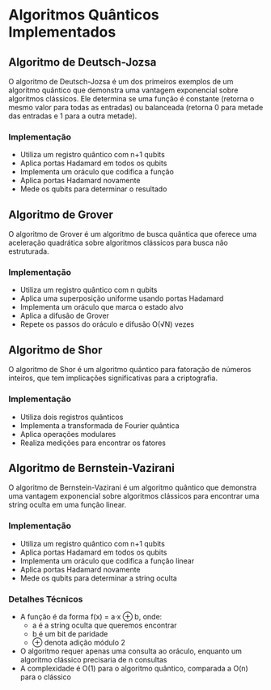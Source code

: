 # Algoritmos Quânticos Implementados

## Algoritmo de Deutsch-Jozsa
O algoritmo de Deutsch-Jozsa é um dos primeiros exemplos de um algoritmo quântico que demonstra uma vantagem exponencial sobre algoritmos clássicos. Ele determina se uma função é constante (retorna o mesmo valor para todas as entradas) ou balanceada (retorna 0 para metade das entradas e 1 para a outra metade).

### Implementação
- Utiliza um registro quântico com n+1 qubits
- Aplica portas Hadamard em todos os qubits
- Implementa um oráculo que codifica a função
- Aplica portas Hadamard novamente
- Mede os qubits para determinar o resultado

## Algoritmo de Grover
O algoritmo de Grover é um algoritmo de busca quântica que oferece uma aceleração quadrática sobre algoritmos clássicos para busca não estruturada.

### Implementação
- Utiliza um registro quântico com n qubits
- Aplica uma superposição uniforme usando portas Hadamard
- Implementa um oráculo que marca o estado alvo
- Aplica a difusão de Grover
- Repete os passos do oráculo e difusão O(√N) vezes

## Algoritmo de Shor
O algoritmo de Shor é um algoritmo quântico para fatoração de números inteiros, que tem implicações significativas para a criptografia.

### Implementação
- Utiliza dois registros quânticos
- Implementa a transformada de Fourier quântica
- Aplica operações modulares
- Realiza medições para encontrar os fatores

## Algoritmo de Bernstein-Vazirani
O algoritmo de Bernstein-Vazirani é um algoritmo quântico que demonstra uma vantagem exponencial sobre algoritmos clássicos para encontrar uma string oculta em uma função linear.

### Implementação
- Utiliza um registro quântico com n+1 qubits
- Aplica portas Hadamard em todos os qubits
- Implementa um oráculo que codifica a função linear
- Aplica portas Hadamard novamente
- Mede os qubits para determinar a string oculta

### Detalhes Técnicos
- A função é da forma f(x) = a·x ⊕ b, onde:
  - a é a string oculta que queremos encontrar
  - b é um bit de paridade
  - ⊕ denota adição módulo 2
- O algoritmo requer apenas uma consulta ao oráculo, enquanto um algoritmo clássico precisaria de n consultas
- A complexidade é O(1) para o algoritmo quântico, comparada a O(n) para o clássico 
